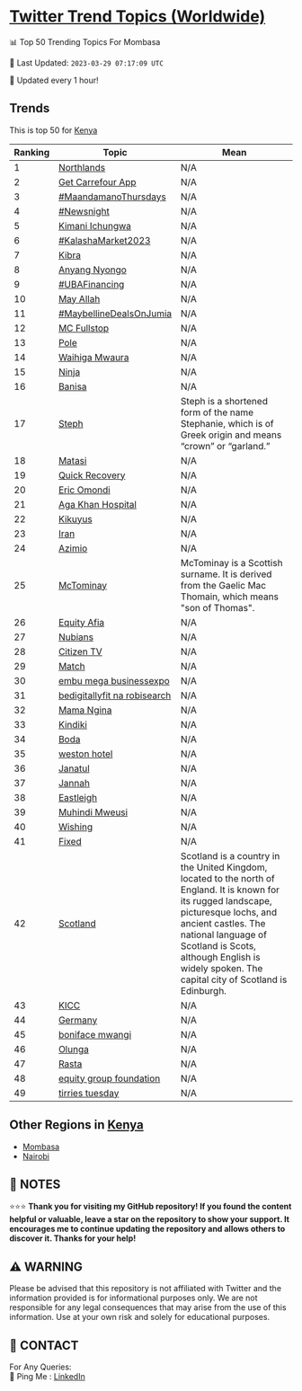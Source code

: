 [Twitter Trend Topics (Worldwide)](https://github.com/ErcinDedeoglu/Twitter-Trend-Topics)
==========


📊 Top 50 Trending Topics For Mombasa

📆 Last Updated: `2023-03-29 07:17:09 UTC`

🔧 Updated every 1 hour!


## Trends

This is top 50 for [Kenya](</Kenya>)

| Ranking | Topic | Mean |
| ------- | ------------ | ------------ |
| 1 | [Northlands](http://twitter.com/search?q=Northlands) | N/A |
| 2 | [Get Carrefour App](http://twitter.com/search?q=Get+Carrefour+App) | N/A |
| 3 | [#MaandamanoThursdays](http://twitter.com/search?q=%23MaandamanoThursdays) | N/A |
| 4 | [#Newsnight](http://twitter.com/search?q=%23Newsnight) | N/A |
| 5 | [Kimani Ichungwa](http://twitter.com/search?q=Kimani+Ichungwa) | N/A |
| 6 | [#KalashaMarket2023](http://twitter.com/search?q=%23KalashaMarket2023) | N/A |
| 7 | [Kibra](http://twitter.com/search?q=Kibra) | N/A |
| 8 | [Anyang Nyongo](http://twitter.com/search?q=Anyang+Nyongo) | N/A |
| 9 | [#UBAFinancing](http://twitter.com/search?q=%23UBAFinancing) | N/A |
| 10 | [May Allah](http://twitter.com/search?q=May+Allah) | N/A |
| 11 | [#MaybellineDealsOnJumia](http://twitter.com/search?q=%23MaybellineDealsOnJumia) | N/A |
| 12 | [MC Fullstop](http://twitter.com/search?q=MC+Fullstop) | N/A |
| 13 | [Pole](http://twitter.com/search?q=Pole) | N/A |
| 14 | [Waihiga Mwaura](http://twitter.com/search?q=Waihiga+Mwaura) | N/A |
| 15 | [Ninja](http://twitter.com/search?q=Ninja) | N/A |
| 16 | [Banisa](http://twitter.com/search?q=Banisa) | N/A |
| 17 | [Steph](http://twitter.com/search?q=Steph) | Steph is a shortened form of the name Stephanie, which is of Greek origin and means “crown” or “garland.” |
| 18 | [Matasi](http://twitter.com/search?q=Matasi) | N/A |
| 19 | [Quick Recovery](http://twitter.com/search?q=Quick+Recovery) | N/A |
| 20 | [Eric Omondi](http://twitter.com/search?q=Eric+Omondi) | N/A |
| 21 | [Aga Khan Hospital](http://twitter.com/search?q=Aga+Khan+Hospital) | N/A |
| 22 | [Kikuyus](http://twitter.com/search?q=Kikuyus) | N/A |
| 23 | [Iran](http://twitter.com/search?q=Iran) | N/A |
| 24 | [Azimio](http://twitter.com/search?q=Azimio) | N/A |
| 25 | [McTominay](http://twitter.com/search?q=McTominay) | McTominay is a Scottish surname. It is derived from the Gaelic Mac Thomain, which means "son of Thomas". |
| 26 | [Equity Afia](http://twitter.com/search?q=Equity+Afia) | N/A |
| 27 | [Nubians](http://twitter.com/search?q=Nubians) | N/A |
| 28 | [Citizen TV](http://twitter.com/search?q=Citizen+TV) | N/A |
| 29 | [Match](http://twitter.com/search?q=Match) | N/A |
| 30 | [embu mega businessexpo](http://twitter.com/search?q=embu+mega+businessexpo) | N/A |
| 31 | [bedigitallyfit na robisearch](http://twitter.com/search?q=bedigitallyfit+na+robisearch) | N/A |
| 32 | [Mama Ngina](http://twitter.com/search?q=Mama+Ngina) | N/A |
| 33 | [Kindiki](http://twitter.com/search?q=Kindiki) | N/A |
| 34 | [Boda](http://twitter.com/search?q=Boda) | N/A |
| 35 | [weston hotel](http://twitter.com/search?q=weston+hotel) | N/A |
| 36 | [Janatul](http://twitter.com/search?q=Janatul) | N/A |
| 37 | [Jannah](http://twitter.com/search?q=Jannah) | N/A |
| 38 | [Eastleigh](http://twitter.com/search?q=Eastleigh) | N/A |
| 39 | [Muhindi Mweusi](http://twitter.com/search?q=Muhindi+Mweusi) | N/A |
| 40 | [Wishing](http://twitter.com/search?q=Wishing) | N/A |
| 41 | [Fixed](http://twitter.com/search?q=Fixed) | N/A |
| 42 | [Scotland](http://twitter.com/search?q=Scotland) | Scotland is a country in the United Kingdom, located to the north of England. It is known for its rugged landscape, picturesque lochs, and ancient castles. The national language of Scotland is Scots, although English is widely spoken. The capital city of Scotland is Edinburgh. |
| 43 | [KICC](http://twitter.com/search?q=KICC) | N/A |
| 44 | [Germany](http://twitter.com/search?q=Germany) | N/A |
| 45 | [boniface mwangi](http://twitter.com/search?q=boniface+mwangi) | N/A |
| 46 | [Olunga](http://twitter.com/search?q=Olunga) | N/A |
| 47 | [Rasta](http://twitter.com/search?q=Rasta) | N/A |
| 48 | [equity group foundation](http://twitter.com/search?q=equity+group+foundation) | N/A |
| 49 | [tirries tuesday](http://twitter.com/search?q=tirries+tuesday) | N/A |



## Other Regions in [Kenya](</Kenya>)

* [Mombasa](</Kenya/Mombasa.md>)
* [Nairobi](</Kenya/Nairobi.md>)



## 📝 NOTES

⭐⭐⭐ **Thank you for visiting my GitHub repository! If you found the content helpful or valuable, leave a star on the repository to show your support. It encourages me to continue updating the repository and allows others to discover it. Thanks for your help!**


## ⚠️ WARNING

Please be advised that this repository is not affiliated with Twitter and the information provided is for informational purposes only. We are not responsible for any legal consequences that may arise from the use of this information. Use at your own risk and solely for educational purposes.


## 📨 CONTACT

 For Any Queries:  
            🏓 Ping Me : [LinkedIn](https://www.linkedin.com/in/ercindedeoglu/)
